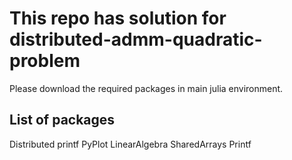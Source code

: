 # This repo has solution for distributed-admm-quadratic-problem

Please download the required packages in  main julia environment.

## List of packages 
Distributed 
printf
PyPlot
LinearAlgebra
SharedArrays
Printf
